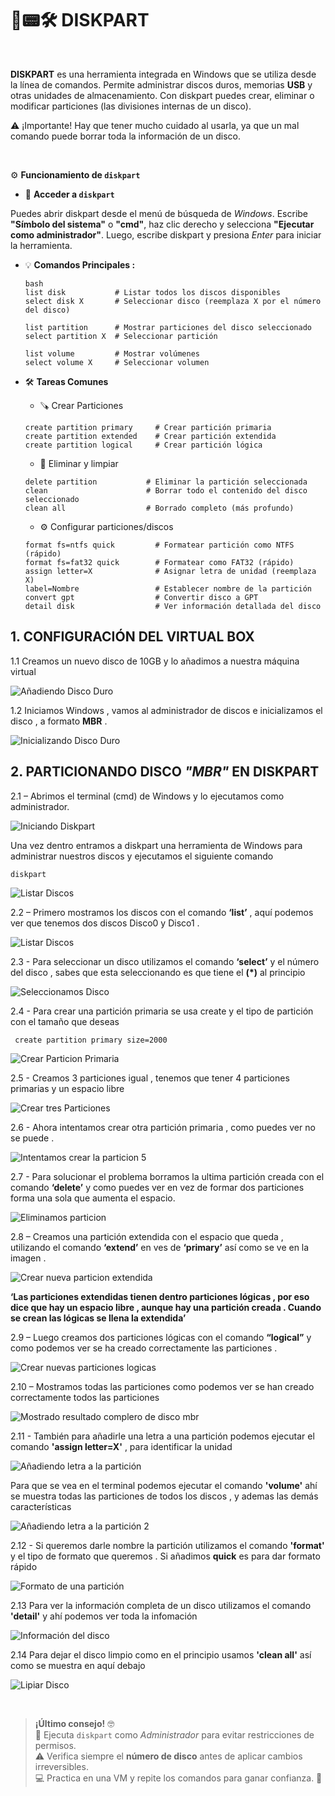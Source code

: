 #
# 💽📟🛠️ DISKPART

<br>

**DISKPART** es una herramienta integrada en Windows que se utiliza desde la línea de comandos. Permite administrar discos duros, memorias **USB** y otras unidades de almacenamiento.
Con diskpart puedes crear, eliminar o modificar particiones (las divisiones internas de un disco).

⚠️ ¡Importante! Hay que tener mucho cuidado al usarla, ya que un mal comando puede borrar toda la información de un disco.

<br>

⚙️ **Funcionamiento de `diskpart`**
<br>

- 🧭 **Acceder a `diskpart`**

Puedes abrir diskpart desde el menú de búsqueda de *Windows*.  Escribe **"Símbolo del sistema"** o **"cmd"**, haz clic derecho y selecciona **"Ejecutar como administrador"**.  Luego, escribe diskpart y presiona *Enter* para iniciar la herramienta.


- 💡 **Comandos Principales :**

  ~~~
  bash
  list disk           # Listar todos los discos disponibles
  select disk X       # Seleccionar disco (reemplaza X por el número del disco)

  list partition      # Mostrar particiones del disco seleccionado
  select partition X  # Seleccionar partición

  list volume         # Mostrar volúmenes
  select volume X     # Seleccionar volumen
  ~~~

- 🛠️ **Tareas Comunes**

  - 🪚 Crear Particiones
  
  ~~~
  create partition primary     # Crear partición primaria
  create partition extended    # Crear partición extendida
  create partition logical     # Crear partición lógica
  ~~~
  

  - 🧹 Eliminar y limpiar

  ~~~
  delete partition           # Eliminar la partición seleccionada
  clean                      # Borrar todo el contenido del disco seleccionado
  clean all                  # Borrado completo (más profundo)
  ~~~

  - ⚙️ Configurar particiones/discos
    
  ~~~
  format fs=ntfs quick         # Formatear partición como NTFS (rápido)
  format fs=fat32 quick        # Formatear como FAT32 (rápido)
  assign letter=X              # Asignar letra de unidad (reemplaza X)
  label=Nombre                 # Establecer nombre de la partición
  convert gpt                  # Convertir disco a GPT
  detail disk                  # Ver información detallada del disco
  ~~~
    
##
## 1. CONFIGURACIÓN DEL VIRTUAL BOX

1.1 Creamos un nuevo disco de 10GB y lo añadimos a nuestra máquina virtual 

![Añadiendo Disco Duro](./img_diskpart/virtualbox1.png)


1.2 Iniciamos Windows , vamos al administrador de discos e inicializamos el disco , a formato **MBR** .

![Inicializando Disco Duro](./img_diskpart/virtualbox2.png)

##
## 2. PARTICIONANDO DISCO *"MBR"* EN DISKPART

2.1 – Abrimos el terminal (cmd) de Windows y lo ejecutamos como administrador.

![Iniciando Diskpart](./img_diskpart/diskpart_1.png)

Una vez dentro entramos a diskpart una herramienta de Windows para administrar nuestros discos y ejecutamos el siguiente comando 

~~~~~~~~
diskpart
~~~~~~~~

![Listar Discos](./img_diskpart/diskpart_2.png)

2.2 – Primero mostramos los discos con el comando **‘list’** , aquí podemos ver que tenemos dos discos Disco0 y Disco1 .


![Listar Discos](./img_diskpart/diskpart_3.png)

2.3 - Para seleccionar un disco utilizamos el comando **‘select’** y el número del disco , sabes que esta seleccionando es que tiene el **(*)** al principio

![Seleccionamos Disco](./img_diskpart/diskpart_3.png)

2.4 - Para crear una partición primaria se usa create y el tipo de partición con el tamaño que deseas 
~~~~~~~~
 create partition primary size=2000
~~~~~~~~

![Crear Particion Primaria](./img_diskpart/diskpart_4.png)

2.5 - Creamos 3 particiones igual , tenemos que tener 4 particiones primarias y un espacio libre 

![Crear tres Particiones](./img_diskpart/diskpart_5.png)

2.6 - Ahora intentamos crear otra partición primaria , como puedes ver no se puede .

![Intentamos crear la particion 5](./img_diskpart/diskpart_6.png)

2.7 -  Para solucionar el problema borramos la ultima partición creada con el comando **‘delete’** y como puedes ver en vez de formar dos particiones forma una sola que aumenta el espacio.

![Eliminamos particion](./img_diskpart/diskpart_7.png)

2.8 – Creamos una partición extendida con el espacio que queda , utilizando el comando **‘extend’** en ves de **‘primary’** así como se ve en la imagen .

![Crear nueva particion extendida](./img_diskpart/diskpart_8.png)

**‘Las particiones extendidas tienen dentro particiones lógicas , por eso dice que hay un espacio libre , aunque hay una partición creada . Cuando se crean las lógicas se llena la extendida’**


2.9 – Luego creamos dos particiones lógicas con el comando **“logical”** y como podemos ver se ha creado correctamente las particiones .

![Crear nuevas particiones logicas](./img_diskpart/diskpart_9.png)

2.10 – Mostramos todas las particiones como podemos ver se han creado correctamente todos las particiones

![Mostrado resultado complero de disco mbr](./img_diskpart/diskpart_10.png)

2.11 -  También para añadirle una letra a una partición podemos ejecutar el comando **'assign letter=X'** , para identificar la unidad

![Añadiendo letra a la partición](./img_diskpart/diskpart_11.png)

Para que se vea en el terminal podemos ejecutar el comando **'volume'** ahí se muestra todas las particiones de todos los discos , y ademas las demás características 

![Añadiendo letra a la partición 2](./img_diskpart/diskpart_12.png)


2.12 - Si queremos darle nombre la partición utilizamos el comando **'format'** y el tipo de formato que queremos . Si añadimos **quick** es para dar formato rápido 

![Formato de una partición](./img_diskpart/diskpart_13.png)

2.13 Para ver la información completa de un disco utilizamos el comando **'detail'** y ahí podemos ver toda la infomación 

![Información del disco](./img_diskpart/diskpart_14.png)

2.14 Para dejar el disco limpio como en el principio usamos **'clean all'** así como se muestra en aquí debajo 

![Lipiar Disco](./img_diskpart/diskpart_15.png)

<br>

> **¡Último consejo!** 🤓  
> 🔐 Ejecuta `diskpart` como *Administrador* para evitar restricciones de permisos.  
> ⚠️ Verifica siempre el **número de disco** antes de aplicar cambios irreversibles.  
> 💻 Practica en una VM y repite los comandos para ganar confianza. 💪


